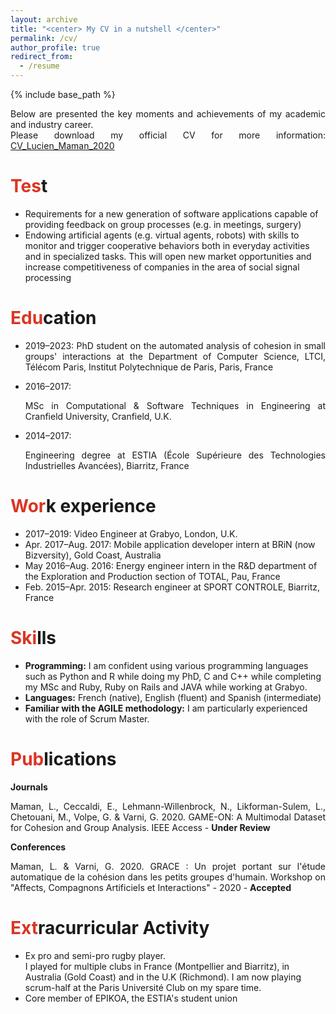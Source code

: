 ```yaml
---
layout: archive
title: "<center> My CV in a nutshell </center>"
permalink: /cv/
author_profile: true
redirect_from:
  - /resume
---
```


{% include base_path %}

<p align="justify">Below are presented the key moments and achievements of my academic and industry career. <br>
Please download my official CV for more information: <a href="https://lucienmaman.github.io/files/CV_Lucien_Maman_2020.pdf" target="_blank">CV_Lucien_Maman_2020</a></p>

<span style="color: #DC3522">Tes</span>t
======
<p align="justify">
  <ul>
    <li>Requirements for a new generation of software applications capable of providing feedback on group processes (e.g. in meetings, surgery)</li>
    <li>Endowing artificial agents (e.g. virtual agents, robots) with skills to monitor and trigger cooperative behaviors both in everyday activities and in specialized tasks. This will open new market opportunities and increase competitiveness of companies in the area of social signal processing</li>
  </ul> 
</p>


<span style="color: #DC3522">Edu</span>cation
======

* <p align="justify">2019–2023: PhD student on the automated analysis of cohesion in small groups' interactions at the Department of Computer Science, LTCI, Télécom Paris, Institut Polytechnique de Paris, Paris, France</p>
* 2016–2017: <p align="justify">MSc in Computational & Software Techniques in Engineering at Cranfield University, Cranfield, U.K.</p>
* 2014–2017: <p align="justify">Engineering degree at ESTIA (École Supérieure des Technologies Industrielles Avancées), Biarritz, France</p>

<span style="color: #DC3522">Wor</span>k experience
======
* 2017–2019: Video Engineer at Grabyo, London, U.K.
* Apr. 2017–Aug. 2017: Mobile application developer intern at BRiN (now Bizversity), Gold Coast, Australia
* May 2016–Aug. 2016: Energy engineer intern in the R&D department of the Exploration and Production section of TOTAL, Pau, France
* Feb. 2015–Apr. 2015: Research engineer at SPORT CONTROLE, Biarritz, France

<span style="color: #DC3522">Ski</span>lls
======
* <b>Programming:</b> 
I am confident using various programming languages such as Python and R  while doing my PhD, C and C++ while completing my MSc and Ruby, Ruby on Rails and JAVA while working at Grabyo.
* <b>Languages:</b> 
French (native), English (fluent) and Spanish (intermediate)
* <b>Familiar with the AGILE methodology:</b>
I am particularly experienced with the role of Scrum Master.

<span style="color: #DC3522">Pub</span>lications
======
<strong>Journals</strong><br>
<p align="justify">Maman, L., Ceccaldi, E., Lehmann-Willenbrock, N., Likforman-Sulem, L., Chetouani, M., Volpe, G. & Varni, G. 2020. GAME-ON: A Multimodal Dataset for Cohesion and Group Analysis. IEEE Access - <b>Under Review</b></p>

<strong>Conferences</strong><br>
<p align="justify">Maman, L. & Varni, G. 2020. GRACE : Un projet portant sur l'étude automatique de la cohésion dans les petits groupes d'humain. Workshop on "Affects, Compagnons Artificiels et Interactions" - 2020 - <b>Accepted</b></p>

<span style="color: #DC3522">Ext</span>racurricular Activity
======
*  Ex pro and semi-pro rugby player.<br>
I played for multiple clubs in France (Montpellier and Biarritz), in Australia (Gold Coast) and in the U.K (Richmond). I am now playing scrum-half at the Paris Université Club on my spare time.
* Core member of EPIKOA, the ESTIA's student union

